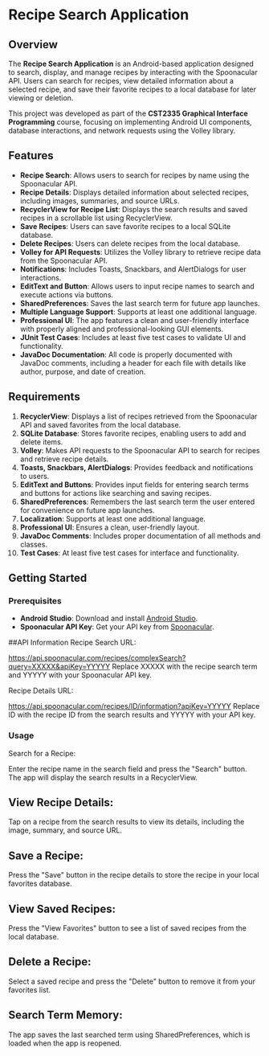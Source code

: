 # Recipe Search Application

## Overview
The **Recipe Search Application** is an Android-based application designed to search, display, and manage recipes by interacting with the Spoonacular API. Users can search for recipes, view detailed information about a selected recipe, and save their favorite recipes to a local database for later viewing or deletion.

This project was developed as part of the **CST2335 Graphical Interface Programming** course, focusing on implementing Android UI components, database interactions, and network requests using the Volley library.

## Features
- **Recipe Search**: Allows users to search for recipes by name using the Spoonacular API.
- **Recipe Details**: Displays detailed information about selected recipes, including images, summaries, and source URLs.
- **RecyclerView for Recipe List**: Displays the search results and saved recipes in a scrollable list using RecyclerView.
- **Save Recipes**: Users can save favorite recipes to a local SQLite database.
- **Delete Recipes**: Users can delete recipes from the local database.
- **Volley for API Requests**: Utilizes the Volley library to retrieve recipe data from the Spoonacular API.
- **Notifications**: Includes Toasts, Snackbars, and AlertDialogs for user interactions.
- **EditText and Button**: Allows users to input recipe names to search and execute actions via buttons.
- **SharedPreferences**: Saves the last search term for future app launches.
- **Multiple Language Support**: Supports at least one additional language.
- **Professional UI**: The app features a clean and user-friendly interface with properly aligned and professional-looking GUI elements.
- **JUnit Test Cases**: Includes at least five test cases to validate UI and functionality.
- **JavaDoc Documentation**: All code is properly documented with JavaDoc comments, including a header for each file with details like author, purpose, and date of creation.

## Requirements
1. **RecyclerView**: Displays a list of recipes retrieved from the Spoonacular API and saved favorites from the local database.
2. **SQLite Database**: Stores favorite recipes, enabling users to add and delete items.
3. **Volley**: Makes API requests to the Spoonacular API to search for recipes and retrieve recipe details.
4. **Toasts, Snackbars, AlertDialogs**: Provides feedback and notifications to users.
5. **EditText and Buttons**: Provides input fields for entering search terms and buttons for actions like searching and saving recipes.
6. **SharedPreferences**: Remembers the last search term the user entered for convenience on future app launches.
7. **Localization**: Supports at least one additional language.
8. **Professional UI**: Ensures a clean, user-friendly layout.
9. **JavaDoc Comments**: Includes proper documentation of all methods and classes.
10. **Test Cases**: At least five test cases for interface and functionality.

## Getting Started

### Prerequisites
- **Android Studio**: Download and install [Android Studio](https://developer.android.com/studio).
- **Spoonacular API Key**: Get your API key from [Spoonacular](https://spoonacular.com/food-api/console#Dashboard).
  
##API Information
Recipe Search URL:

https://api.spoonacular.com/recipes/complexSearch?query=XXXXX&apiKey=YYYYY
Replace XXXXX with the recipe search term and YYYYY with your Spoonacular API key.

Recipe Details URL:

https://api.spoonacular.com/recipes/ID/information?apiKey=YYYYY
Replace ID with the recipe ID from the search results and YYYYY with your API key.

### Usage

Search for a Recipe:

Enter the recipe name in the search field and press the "Search" button.
The app will display the search results in a RecyclerView.

## View Recipe Details:

Tap on a recipe from the search results to view its details, including the image, summary, and source URL.

## Save a Recipe:

Press the "Save" button in the recipe details to store the recipe in your local favorites database.

## View Saved Recipes:

Press the "View Favorites" button to see a list of saved recipes from the local database.

## Delete a Recipe:

Select a saved recipe and press the "Delete" button to remove it from your favorites list.

## Search Term Memory:

The app saves the last searched term using SharedPreferences, which is loaded when the app is reopened.

